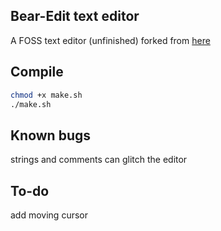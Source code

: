 ## Bear-Edit text editor
A FOSS text editor (unfinished) forked from [here](https://github.com/MESYETI/yedit)
## Compile
```sh
chmod +x make.sh
./make.sh
```
## Known bugs
strings and comments can glitch the editor
## To-do
add moving cursor
